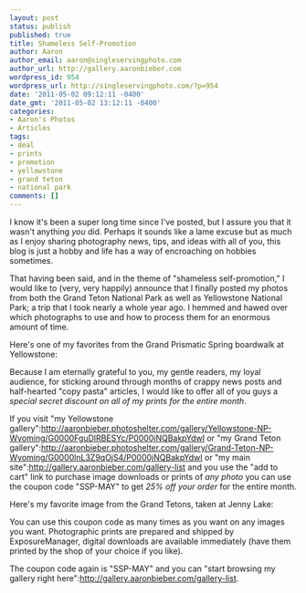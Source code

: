 ```yaml
---
layout: post
status: publish
published: true
title: Shameless Self-Promotion
author: Aaron
author_email: aaron@singleservingphoto.com
author_url: http://gallery.aaronbieber.com
wordpress_id: 954
wordpress_url: http://singleservingphoto.com/?p=954
date: '2011-05-02 09:12:11 -0400'
date_gmt: '2011-05-02 13:12:11 -0400'
categories:
- Aaron's Photos
- Articles
tags:
- deal
- prints
- promotion
- yellowstone
- grand teton
- national park
comments: []
---
```

I know it's been a super long time since I've posted, but I assure you
that it wasn't anything _you_ did. Perhaps it sounds like a lame
excuse but as much as I enjoy sharing photography news, tips, and ideas
with all of you, this blog is just a hobby and life has a way of
encroaching on hobbies sometimes.

That having been said, and in the theme of "shameless self-promotion," I
would like to (very, very happily) announce that I finally posted my
photos from both the Grand Teton National Park as well as Yellowstone
National Park; a trip that I took nearly a whole year ago. I hemmed and
hawed over which photographs to use and how to process them for an
enormous amount of time.

Here's one of my favorites from the Grand Prismatic Spring boardwalk at
Yellowstone:

Because I am eternally grateful to you, my gentle readers, my loyal
audience, for sticking around through months of crappy news posts and
half-hearted "copy pasta" articles, I would like to offer all of you
guys a *special secret discount on all of my prints for the entire
month*.

If you visit "my Yellowstone
gallery":http://aaronbieber.photoshelter.com/gallery/Yellowstone-NP-Wyoming/G0000FguDlRBESYc/P0000jNQBakpYdwI
or "my Grand Teton
gallery":http://aaronbieber.photoshelter.com/gallery/Grand-Teton-NP-Wyoming/G0000lnL3Z9qOjS4/P0000jNQBakpYdwI
or "my main site":http://gallery.aaronbieber.com/gallery-list and you
use the "add to cart" link to purchase image downloads or prints of
*any photo* you can use the coupon code "SSP-MAY" to get *25% off
your order* for the entire month.

Here's my favorite image from the Grand Tetons, taken at Jenny Lake:

You can use this coupon code as many times as you want on any images you
want. Photographic prints are prepared and shipped by ExposureManager,
digital downloads are available immediately (have them printed by the
shop of your choice if you like).

The coupon code again is "SSP-MAY" and you can "start browsing my
gallery right here":http://gallery.aaronbieber.com/gallery-list.
